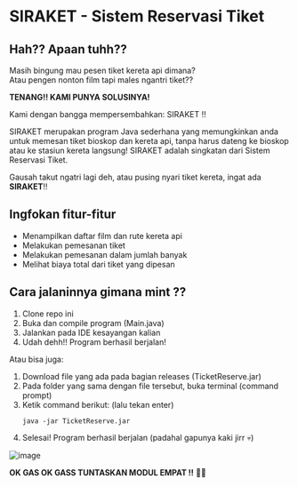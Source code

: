 # SIRAKET - Sistem Reservasi Tiket

## Hah?? Apaan tuhh??
Masih bingung mau pesen tiket kereta api dimana?  
Atau pengen nonton film tapi males ngantri tiket??  

**TENANG!! KAMI PUNYA SOLUSINYA!**

Kami dengan bangga mempersembahkan: SIRAKET !!

SIRAKET merupakan program Java sederhana yang memungkinkan anda untuk memesan tiket bioskop dan kereta api, tanpa harus dateng ke bioskop atau ke stasiun kereta langsung! SIRAKET adalah singkatan dari Sistem Reservasi Tiket.

Gausah takut ngatri lagi deh, atau pusing nyari tiket kereta, ingat ada **SIRAKET**!!

## Ingfokan fitur-fitur
- Menampilkan daftar film dan rute kereta api
- Melakukan pemesanan tiket
- Melakukan pemesanan dalam jumlah banyak
- Melihat biaya total dari tiket yang dipesan

## Cara jalaninnya gimana mint ??
1. Clone repo ini
2. Buka dan compile program (Main.java)
3. Jalankan pada IDE kesayangan kalian
4. Udah dehh!! Program berhasil berjalan!

Atau bisa juga:  
1. Download file yang ada pada bagian releases (TicketReserve.jar)
2. Pada folder yang sama dengan file tersebut, buka terminal (command prompt)
3. Ketik command berikut: (lalu tekan enter)
   ```
   java -jar TicketReserve.jar
   ```  
4. Selesai! Program berhasil berjalan (padahal gapunya kaki jirr 💀)  

![image](https://github.com/user-attachments/assets/5bd9a64d-8195-484a-8fe9-a212ddb77985)

**OK GAS OK GASS TUNTASKAN MODUL EMPAT !!** 💪💪




<!--*lebih baik daripada SIPEDO, SiPEPEK, dan aplikasi pemerintah nyeleneh lainnya.-->
